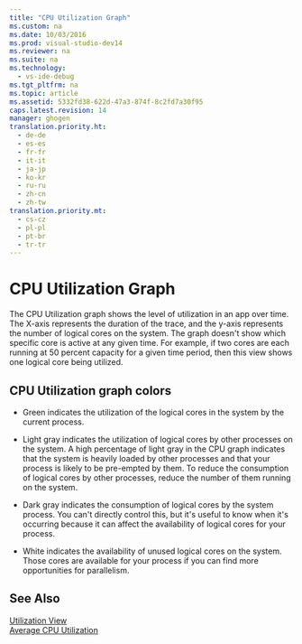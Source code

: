 ```yaml
---
title: "CPU Utilization Graph"
ms.custom: na
ms.date: 10/03/2016
ms.prod: visual-studio-dev14
ms.reviewer: na
ms.suite: na
ms.technology: 
  - vs-ide-debug
ms.tgt_pltfrm: na
ms.topic: article
ms.assetid: 5332fd38-622d-47a3-874f-8c2fd7a30f95
caps.latest.revision: 14
manager: ghogen
translation.priority.ht: 
  - de-de
  - es-es
  - fr-fr
  - it-it
  - ja-jp
  - ko-kr
  - ru-ru
  - zh-cn
  - zh-tw
translation.priority.mt: 
  - cs-cz
  - pl-pl
  - pt-br
  - tr-tr
---
```

# CPU Utilization Graph
The CPU Utilization graph shows the level of utilization in an app over time. The X-axis represents the duration of the trace, and the y-axis represents the number of logical cores on the system. The graph doesn't show which specific core is active at any given time. For example, if two cores are each running at 50 percent capacity for a given time period, then this view shows one logical core being utilized.  
  
## CPU Utilization graph colors  
  
-   Green indicates the utilization of the logical cores in the system by the current process.  
  
-   Light gray indicates the utilization of logical cores by other processes on the system. A high percentage of light gray in the CPU graph indicates that the system is heavily loaded by other processes and that your process is likely to be pre-empted by them. To reduce the consumption of logical cores by other processes, reduce the number of them running on the system.  
  
-   Dark gray indicates the consumption of logical cores by the system process. You can't directly control this, but it's useful to know when it's occurring because it can affect the availability of logical cores for your process.  
  
-   White indicates the availability of unused logical cores on the system. Those cores are available for your process if you can find more opportunities for parallelism.  
  
## See Also  
 [Utilization View](../VS_IDE/Utilization-View.md)   
 [Average CPU Utilization](../VS_IDE/Average-CPU-Utilization.md)
